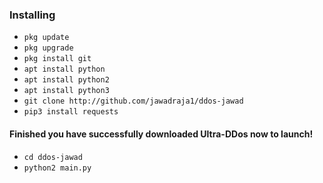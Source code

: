 ### Installing

* `pkg update`
* `pkg upgrade`
* `pkg install git`
* `apt install python`
* `apt install python2`
* `apt install python3`
* `git clone http://github.com/jawadraja1/ddos-jawad`
* `pip3 install requests`


#### Finished you have successfully downloaded Ultra-DDos now to launch!

* `cd ddos-jawad`
* `python2 main.py`
